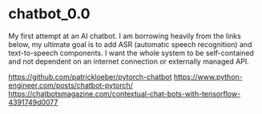 # chatbot_0.0
My first attempt at an AI chatbot.  I am borrowing heavily from the links below, my ultimate goal is to add ASR (automatic speech recognition) and text-to-speech components.  I want the whole system to be self-contained and not dependent on an internet connection or externally managed API.

https://github.com/patrickloeber/pytorch-chatbot
https://www.python-engineer.com/posts/chatbot-pytorch/
https://chatbotsmagazine.com/contextual-chat-bots-with-tensorflow-4391749d0077
